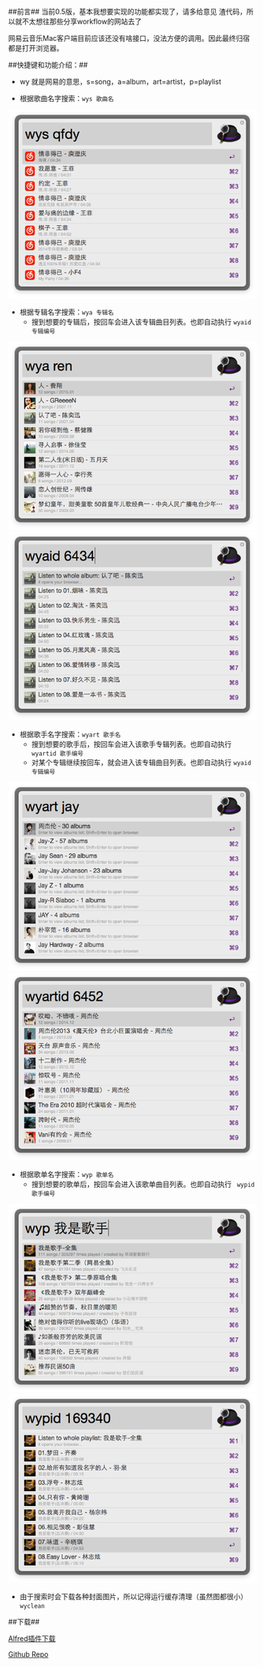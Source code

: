 ##前言##
当前0.5版，基本我想要实现的功能都实现了，请多给意见
渣代码，所以就不太想往那些分享workflow的网站去了

网易云音乐Mac客户端目前应该还没有啥接口，没法方便的调用。因此最终归宿都是打开浏览器。



##快捷键和功能介绍：##

- wy 就是网易的意思，s=song，a=album，art=artist，p=playlist

- 根据歌曲名字搜索：```wys 歌曲名```

![wys]

- 根据专辑名字搜索：```wya 专辑名```  
  - 搜到想要的专辑后，按回车会进入该专辑曲目列表。也即自动执行 ```wyaid 专辑编号```

![wya]![wyaid]

- 根据歌手名字搜索：```wyart 歌手名```
  - 搜到想要的歌手后，按回车会进入该歌手专辑列表。也即自动执行 ``` wyartid 歌手编号```
  - 对某个专辑继续按回车，就会进入该专辑曲目列表。也即自动执行 ```wyaid 专辑编号```

![wyart]![wyartid]

- 根据歌单名字搜索：```wyp 歌单名```
  - 搜到想要的歌单后，按回车会进入该歌单曲目列表。也即自动执行 ``` wypid 歌手编号```

![wyp]![wypid]

- 由于搜索时会下载各种封面图片，所以记得运行缓存清理（虽然图都很小）```wyclean```
  

[wys]: intro/wys.png
[wya]: intro/wya.png
[wyaid]: intro/wyaid.png
[wyart]: intro/wyart.png
[wyartid]: intro/wyartid.png
[wyp]: intro/wyp.png
[wypid]: intro/wypid.png


##下载##

[Alfred插件下载](https://github.com/goodbest/Alfred_Workflow_Music163/blob/master/Music163_alfred_workflow_v0.5.alfredworkflow?raw=true)

[Github Repo](https://github.com/goodbest/Alfred_Workflow_Music163)